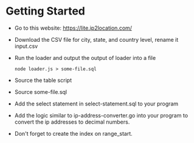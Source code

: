 # Getting Started
- Go to this website: https://lite.ip2location.com/
- Download the CSV file for city, state, and country level, rename it input.csv
- Run the loader and output the output of loader into a file

   `node loader.js > some-file.sql`

- Source the table script
- Source some-file.sql
- Add the select statement in select-statement.sql to your program
- Add the logic similar to ip-address-converter.go into your program to convert the ip addresses to decimal numbers. 
- Don't forget to create the index on range_start.  

